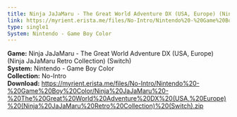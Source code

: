 ```yaml
---
title: Ninja JaJaMaru - The Great World Adventure DX (USA, Europe) (Ninja JaJaMaru Retro Collection) (Switch)
link: https://myrient.erista.me/files/No-Intro/Nintendo%20-%20Game%20Boy%20Color/Ninja%20JaJaMaru%20-%20The%20Great%20World%20Adventure%20DX%20(USA,%20Europe)%20(Ninja%20JaJaMaru%20Retro%20Collection)%20(Switch).zip
type: single1
System: Nintendo - Game Boy Color
---
```

<b>Game:</b> Ninja JaJaMaru - The Great World Adventure DX (USA, Europe) (Ninja JaJaMaru Retro Collection) (Switch)<br>
<b>System:</b> Nintendo - Game Boy Color<br>
<b>Collection:</b> No-Intro<br>
<b>Download:</b> https://myrient.erista.me/files/No-Intro/Nintendo%20-%20Game%20Boy%20Color/Ninja%20JaJaMaru%20-%20The%20Great%20World%20Adventure%20DX%20(USA,%20Europe)%20(Ninja%20JaJaMaru%20Retro%20Collection)%20(Switch).zip